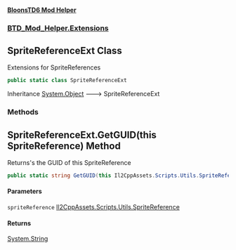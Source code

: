 #### [BloonsTD6 Mod Helper](README.md 'README')
### [BTD_Mod_Helper.Extensions](README.md#BTD_Mod_Helper.Extensions 'BTD_Mod_Helper.Extensions')

## SpriteReferenceExt Class

Extensions for SpriteReferences

```csharp
public static class SpriteReferenceExt
```

Inheritance [System.Object](https://docs.microsoft.com/en-us/dotnet/api/System.Object 'System.Object') &#129106; SpriteReferenceExt
### Methods

<a name='BTD_Mod_Helper.Extensions.SpriteReferenceExt.GetGUID(thisIl2CppAssets.Scripts.Utils.SpriteReference)'></a>

## SpriteReferenceExt.GetGUID(this SpriteReference) Method

Returns's the GUID of this SpriteReference

```csharp
public static string GetGUID(this Il2CppAssets.Scripts.Utils.SpriteReference spriteReference);
```
#### Parameters

<a name='BTD_Mod_Helper.Extensions.SpriteReferenceExt.GetGUID(thisIl2CppAssets.Scripts.Utils.SpriteReference).spriteReference'></a>

`spriteReference` [Il2CppAssets.Scripts.Utils.SpriteReference](https://docs.microsoft.com/en-us/dotnet/api/Il2CppAssets.Scripts.Utils.SpriteReference 'Il2CppAssets.Scripts.Utils.SpriteReference')

#### Returns
[System.String](https://docs.microsoft.com/en-us/dotnet/api/System.String 'System.String')